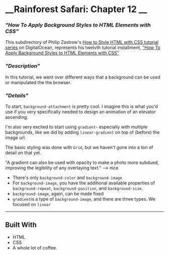 
# __Rainforest Safari: Chapter 12 __

### _"How To Apply Background Styles to HTML Elements with CSS"_

This subdirectory of Philip Zastrow's [How to Style HTML with CSS tutorial series](https://www.digitalocean.com/community/tutorial_series/how-to-style-html-with-css) on DigitalOcean, represents his twelvth tutorial installment, ["How To Apply Background Styles to HTML Elements with CSS"](https://www.digitalocean.com/community/tutorials/how-to-apply-background-styles-to-html-elements-with-css)

### _"Description"_

In this tutorial, we went over different ways that a background can be used or manipulated the the browser.


### _"Details"_

To start, `background-attachment` is pretty cool. I imagine this is what you'd use if you very specifically needed to design an animation of an elevator ascending.

I'm also very excited to start using `gradient`- especially with multiple backgrounds, like we did by adding `linear-gradient` on top of (before) the image url. 

The basic styling was done with `Grid`, but we haven't gone into a ton of detail on that yet.

"A gradient can also be used with opacity to make a photo more subdued, improving the legibility of any overlaying text." --> nice

* There's only `background-color` and `background-image`
* For `background-image`, you have the additional available properties of `background-repeat`, `background-position`, and `background-size`.
* `background-image`, again, can be made fixed
* `gradient`is a type of `background-image`, and there are three types. We focused on `linear`

---

 ## Built With

- HTML
- CSS
- A whole lot of coffee.


